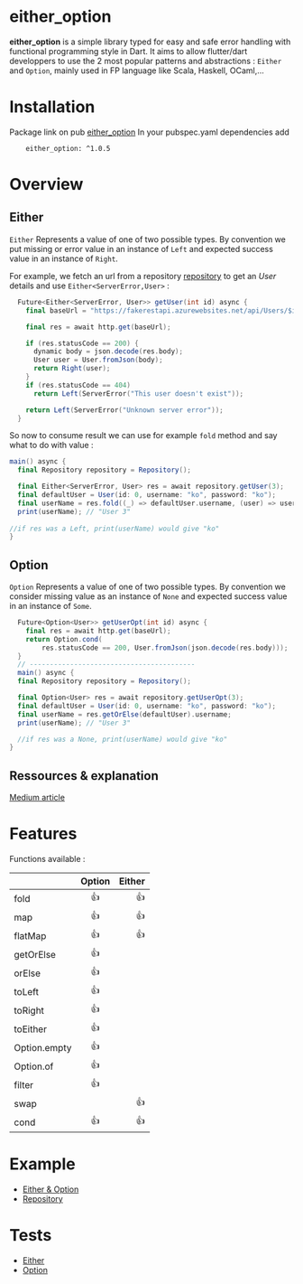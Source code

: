 # either_option

__either_option__ is a simple library typed for easy and safe error handling with functional programming style in Dart.
It aims to allow flutter/dart developpers to use the 2 most popular patterns and abstractions : 
`Either` and `Option`, mainly used in FP language like Scala, Haskell, OCaml,...

# Installation
Package link on pub [either_option](https://pub.dev/packages/either_option)
In your pubspec.yaml dependencies add  

        either_option: ^1.0.5

# Overview
## Either
`Either` Represents a value of one of two possible types.
By convention we put missing or error value in an instance of `Left` and expected success value in an instance of `Right`.

For example, we fetch an url from a repository [repository](example/lib/repository_example.dart) to get an *User* details and use `Either<ServerError,User>` :

```scala
  Future<Either<ServerError, User>> getUser(int id) async {
    final baseUrl = "https://fakerestapi.azurewebsites.net/api/Users/$id";

    final res = await http.get(baseUrl);

    if (res.statusCode == 200) {
      dynamic body = json.decode(res.body);
      User user = User.fromJson(body);
      return Right(user);
    }
    if (res.statusCode == 404)
      return Left(ServerError("This user doesn't exist"));

    return Left(ServerError("Unknown server error"));
  }
```
So now to consume result we can use for example `fold` method and say what to do with value :

```scala
main() async {
  final Repository repository = Repository();

  final Either<ServerError, User> res = await repository.getUser(3);
  final defaultUser = User(id: 0, username: "ko", password: "ko");
  final userName = res.fold((_) => defaultUser.username, (user) => user.username);
  print(userName); // "User 3"
  
//if res was a Left, print(userName) would give "ko"
}
```
## Option
`Option` Represents a value of one of two possible types.
By convention we consider missing value as an instance of `None` and expected success value in an instance of `Some`.

```scala
  Future<Option<User>> getUserOpt(int id) async {
    final res = await http.get(baseUrl);
    return Option.cond(
        res.statusCode == 200, User.fromJson(json.decode(res.body)));
  }
  // -----------------------------------------
  main() async {
  final Repository repository = Repository();

  final Option<User> res = await repository.getUserOpt(3);
  final defaultUser = User(id: 0, username: "ko", password: "ko");
  final userName = res.getOrElse(defaultUser).username;
  print(userName); // "User 3"

  //if res was a None, print(userName) would give "ko"
}
```

## Ressources & explanation
[Medium article](https://medium.com/@cb.yannick/a-small-monad-library-for-dart-flutter-project-e49b71205bd0?source=friends_link&sk=21c7527322b281aa6e161bad27086952)
# Features
Functions available :

|              | Option    | Either|
| ------------ |:---------:| -----:|
| fold         |   :+1:    |    :+1:    |
| map          |     :+1:  |   :+1:     |
| flatMap      |     :+1:  |    :+1:    |
| getOrElse    |     :+1:  |       |
| orElse       |      :+1:      |       |
| toLeft       |     :+1:       |       |
| toRight      |     :+1:       |       |
| toEither     |     :+1:       |       |
| Option.empty |     :+1:       |       |
| Option.of    |     :+1:       |       |
| filter       |     :+1:       |       |
| swap         |                |   :+1:|
| cond         |       :+1:      |   :+1:|



# Example
* [Either & Option](example/lib/either_option_example.dart)
* [Repository](example/lib/repository_example.dart)

# Tests
* [Either](test/either_test.dart)
* [Option](test/option_test.dart)